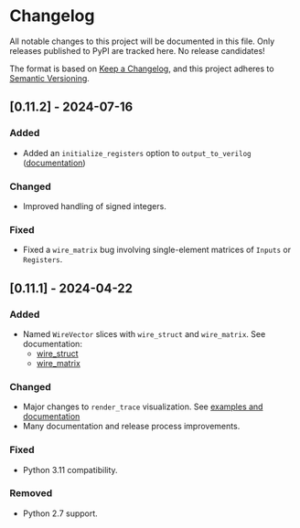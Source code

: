 # Changelog

All notable changes to this project will be documented in this file. Only
releases published to PyPI are tracked here. No release candidates!

The format is based on [Keep a Changelog](https://keepachangelog.com/en/1.1.0/),
and this project adheres to [Semantic Versioning](https://semver.org/spec/v2.0.0.html).

## [0.11.2] - 2024-07-16

### Added

- Added an `initialize_registers` option to `output_to_verilog`
  ([documentation](https://pyrtl.readthedocs.io/en/latest/export.html#pyrtl.importexport.output_to_verilog))

### Changed

- Improved handling of signed integers.

### Fixed

- Fixed a `wire_matrix` bug involving single-element matrices of `Inputs` or `Registers`.

## [0.11.1] - 2024-04-22

### Added

- Named `WireVector` slices with `wire_struct` and `wire_matrix`. See documentation:
  - [wire_struct](https://pyrtl.readthedocs.io/en/latest/helpers.html#pyrtl.helperfuncs.wire_struct)
  - [wire_matrix](https://pyrtl.readthedocs.io/en/latest/helpers.html#pyrtl.helperfuncs.wire_matrix)

### Changed

- Major changes to `render_trace` visualization. See [examples and
  documentation](https://pyrtl.readthedocs.io/en/latest/simtest.html#wave-renderer)
- Many documentation and release process improvements.

### Fixed

- Python 3.11 compatibility.

### Removed

- Python 2.7 support.
